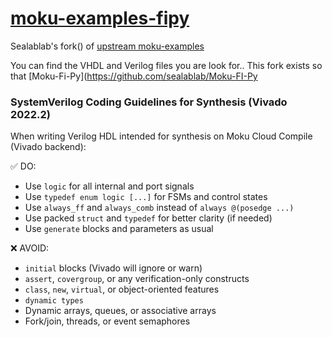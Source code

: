 # [moku-examples-fipy](https://github.com/sealablab/moku-examples-fipy)
Sealablab's fork() of [upstream moku-examples](https://github.com/liquidinstruments/moku-examples/tree/main/mcc)

You can find the VHDL and Verilog files you are look for..
This fork exists so that [Moku-Fi-Py](https://github.com/sealablab/Moku-FI-Py

### SystemVerilog Coding Guidelines for Synthesis (Vivado 2022.2)

When writing Verilog HDL intended for synthesis on Moku Cloud Compile (Vivado backend):

✅ DO:
- Use `logic` for all internal and port signals
- Use `typedef enum logic [...]` for FSMs and control states
- Use `always_ff` and `always_comb` instead of `always @(posedge ...)`
- Use packed `struct` and `typedef` for better clarity (if needed)
- Use `generate` blocks and parameters as usual

❌ AVOID:
- `initial` blocks (Vivado will ignore or warn)
- `assert`, `covergroup`, or any verification-only constructs
- `class`, `new`, `virtual`, or object-oriented features
-  `dynamic types`
- Dynamic arrays, queues, or associative arrays
- Fork/join, threads, or event semaphores

